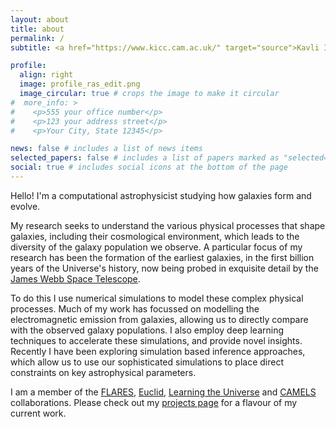 ```yaml
---
layout: about
title: about
permalink: /
subtitle: <a href="https://www.kicc.cam.ac.uk/" target="source">Kavli Institute for Cosmology, Cambridge</a>.

profile:
  align: right
  image: profile_ras_edit.png
  image_circular: true # crops the image to make it circular
#  more_info: >
#    <p>555 your office number</p>
#    <p>123 your address street</p>
#    <p>Your City, State 12345</p>

news: false # includes a list of news items
selected_papers: false # includes a list of papers marked as "selected={true}"
social: true # includes social icons at the bottom of the page
---
```


Hello! I'm a computational astrophysicist studying how galaxies form and evolve. 

My research seeks to understand the various physical processes that shape galaxies, including their cosmological environment, which leads to the diversity of the galaxy population we observe.
A particular focus of my research has been the formation of the earliest galaxies, in the first billion years of the Universe's history, now being probed in exquisite detail by the [James Webb Space Telescope](https://www.esa.int/Science_Exploration/Space_Science/Webb).

To do this I use numerical simulations to model these complex physical processes.
Much of my work has focussed on modelling the electromagnetic emission from galaxies, allowing us to directly compare with the observed galaxy populations.
I also employ deep learning techniques to accelerate these simulations, and provide novel insights.
Recently I have been exploring simulation based inference approaches, which allow us to use our sophisticated simulations to place direct constraints on key astrophysical parameters.

I am a member of the [FLARES](https://flaresimulations.github.io/), [Euclid](https://www.esa.int/Science_Exploration/Space_Science/Euclid), [Learning the Universe](https://learning-the-universe.org/) and [CAMELS](https://www.camel-simulations.org/) collaborations. Please check out my [projects page](/projects) for a flavour of my current work.
